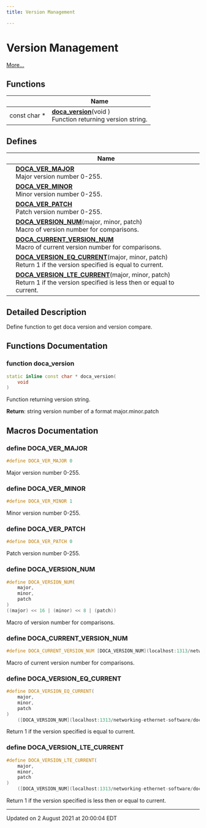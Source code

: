 ```yaml
---
title: Version Management

---
```


# Version Management

 [More...](#detailed-description)

## Functions

|                | Name           |
| -------------- | -------------- |
| const char * | **[doca_version](localhost:1313/networking-ethernet-software/doca/modules/group___v_e_r_s_i_o_n/#function-doca_version)**(void )<br>Function returning version string.  |

## Defines

|                | Name           |
| -------------- | -------------- |
|  | **[DOCA_VER_MAJOR](localhost:1313/networking-ethernet-software/doca/modules/group___v_e_r_s_i_o_n/#define-doca_ver_major)** <br>Major version number 0-255.  |
|  | **[DOCA_VER_MINOR](localhost:1313/networking-ethernet-software/doca/modules/group___v_e_r_s_i_o_n/#define-doca_ver_minor)** <br>Minor version number 0-255.  |
|  | **[DOCA_VER_PATCH](localhost:1313/networking-ethernet-software/doca/modules/group___v_e_r_s_i_o_n/#define-doca_ver_patch)** <br>Patch version number 0-255.  |
|  | **[DOCA_VERSION_NUM](localhost:1313/networking-ethernet-software/doca/modules/group___v_e_r_s_i_o_n/#define-doca_version_num)**(major, minor, patch) <br>Macro of version number for comparisons.  |
|  | **[DOCA_CURRENT_VERSION_NUM](localhost:1313/networking-ethernet-software/doca/modules/group___v_e_r_s_i_o_n/#define-doca_current_version_num)** <br>Macro of current version number for comparisons.  |
|  | **[DOCA_VERSION_EQ_CURRENT](localhost:1313/networking-ethernet-software/doca/modules/group___v_e_r_s_i_o_n/#define-doca_version_eq_current)**(major, minor, patch) <br>Return 1 if the version specified is equal to current.  |
|  | **[DOCA_VERSION_LTE_CURRENT](localhost:1313/networking-ethernet-software/doca/modules/group___v_e_r_s_i_o_n/#define-doca_version_lte_current)**(major, minor, patch) <br>Return 1 if the version specified is less then or equal to current.  |

## Detailed Description


Define function to get doca version and version compare. 


## Functions Documentation

### function doca_version

```cpp
static inline const char * doca_version(
    void 
)
```

Function returning version string. 

**Return**: string version number of a format major.minor.patch 



## Macros Documentation

### define DOCA_VER_MAJOR

```cpp
#define DOCA_VER_MAJOR 0
```

Major version number 0-255. 

### define DOCA_VER_MINOR

```cpp
#define DOCA_VER_MINOR 1
```

Minor version number 0-255. 

### define DOCA_VER_PATCH

```cpp
#define DOCA_VER_PATCH 0
```

Patch version number 0-255. 

### define DOCA_VERSION_NUM

```cpp
#define DOCA_VERSION_NUM(
    major,
    minor,
    patch
)
((major) << 16 | (minor) << 8 | (patch))
```

Macro of version number for comparisons. 

### define DOCA_CURRENT_VERSION_NUM

```cpp
#define DOCA_CURRENT_VERSION_NUM [DOCA_VERSION_NUM](localhost:1313/networking-ethernet-software/doca/modules/group___v_e_r_s_i_o_n/#define-doca_version_num)([DOCA_VER_MAJOR](localhost:1313/networking-ethernet-software/doca/modules/group___v_e_r_s_i_o_n/#define-doca_ver_major), [DOCA_VER_MINOR](localhost:1313/networking-ethernet-software/doca/modules/group___v_e_r_s_i_o_n/#define-doca_ver_minor), [DOCA_VER_PATCH](localhost:1313/networking-ethernet-software/doca/modules/group___v_e_r_s_i_o_n/#define-doca_ver_patch))
```

Macro of current version number for comparisons. 

### define DOCA_VERSION_EQ_CURRENT

```cpp
#define DOCA_VERSION_EQ_CURRENT(
    major,
    minor,
    patch
)
	([DOCA_VERSION_NUM](localhost:1313/networking-ethernet-software/doca/modules/group___v_e_r_s_i_o_n/#define-doca_version_num)(major, minor, patch) == [DOCA_CURRENT_VERSION_NUM](localhost:1313/networking-ethernet-software/doca/modules/group___v_e_r_s_i_o_n/#define-doca_current_version_num))
```

Return 1 if the version specified is equal to current. 

### define DOCA_VERSION_LTE_CURRENT

```cpp
#define DOCA_VERSION_LTE_CURRENT(
    major,
    minor,
    patch
)
	([DOCA_VERSION_NUM](localhost:1313/networking-ethernet-software/doca/modules/group___v_e_r_s_i_o_n/#define-doca_version_num)(major, minor, patch) <= [DOCA_CURRENT_VERSION_NUM](localhost:1313/networking-ethernet-software/doca/modules/group___v_e_r_s_i_o_n/#define-doca_current_version_num))
```

Return 1 if the version specified is less then or equal to current. 



-------------------------------

Updated on  2 August 2021 at 20:00:04 EDT